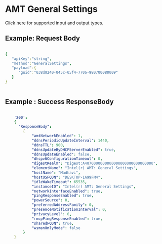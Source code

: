 # AMT General Settings

Click [here](types.md) for supported input and output types.

## Example: Request Body

``` yaml

{  
   "apiKey":"string",
   "method":"GeneralSettings",
   "payload":{  
      "guid":"038d0240-045c-05f4-7706-980700080009"
   }
}
	
```

## Example : Success ResponseBody

``` yaml

    '200':
    {
      "ResponseBody":
		{
			"amtNetworkEnabled": 1,
			"ddnsPeriodicUpdateInterval": 1440,
			"ddnsTTL": 900,
			"ddnsUpdateByDHCPServerEnabled": true,
			"ddnsUpdateEnabled": false,
			"dhcpv6ConfigurationTimeout": 0,
			"digestRealm": "Digest:A4070000000000000000000000000000",
			"elementName": "Intel(r) AMT: General Settings",
			"hostName": "Madhavi",
			"hostOSFQDN": "DESKTOP-1A99FM4",
			"idleWakeTimeout": 65535,
			"instanceID": "Intel(r) AMT: General Settings",
			"networkInterfaceEnabled": true,
			"pingResponseEnabled": true,
			"powerSource": 0,
			"preferredAddressFamily": 0,
			"presenceNotificationInterval": 0,
			"privacyLevel": 0,
			"rmcpPingResponseEnabled": true,
			"sharedFQDN": true,
			"wsmanOnlyMode": false
		}
	}

```
